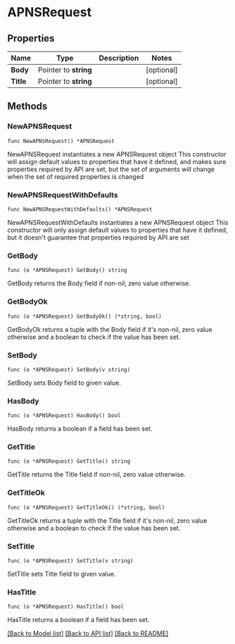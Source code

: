 # APNSRequest

## Properties

Name | Type | Description | Notes
------------ | ------------- | ------------- | -------------
**Body** | Pointer to **string** |  | [optional] 
**Title** | Pointer to **string** |  | [optional] 

## Methods

### NewAPNSRequest

`func NewAPNSRequest() *APNSRequest`

NewAPNSRequest instantiates a new APNSRequest object
This constructor will assign default values to properties that have it defined,
and makes sure properties required by API are set, but the set of arguments
will change when the set of required properties is changed

### NewAPNSRequestWithDefaults

`func NewAPNSRequestWithDefaults() *APNSRequest`

NewAPNSRequestWithDefaults instantiates a new APNSRequest object
This constructor will only assign default values to properties that have it defined,
but it doesn't guarantee that properties required by API are set

### GetBody

`func (o *APNSRequest) GetBody() string`

GetBody returns the Body field if non-nil, zero value otherwise.

### GetBodyOk

`func (o *APNSRequest) GetBodyOk() (*string, bool)`

GetBodyOk returns a tuple with the Body field if it's non-nil, zero value otherwise
and a boolean to check if the value has been set.

### SetBody

`func (o *APNSRequest) SetBody(v string)`

SetBody sets Body field to given value.

### HasBody

`func (o *APNSRequest) HasBody() bool`

HasBody returns a boolean if a field has been set.

### GetTitle

`func (o *APNSRequest) GetTitle() string`

GetTitle returns the Title field if non-nil, zero value otherwise.

### GetTitleOk

`func (o *APNSRequest) GetTitleOk() (*string, bool)`

GetTitleOk returns a tuple with the Title field if it's non-nil, zero value otherwise
and a boolean to check if the value has been set.

### SetTitle

`func (o *APNSRequest) SetTitle(v string)`

SetTitle sets Title field to given value.

### HasTitle

`func (o *APNSRequest) HasTitle() bool`

HasTitle returns a boolean if a field has been set.


[[Back to Model list]](../README.md#documentation-for-models) [[Back to API list]](../README.md#documentation-for-api-endpoints) [[Back to README]](../README.md)


